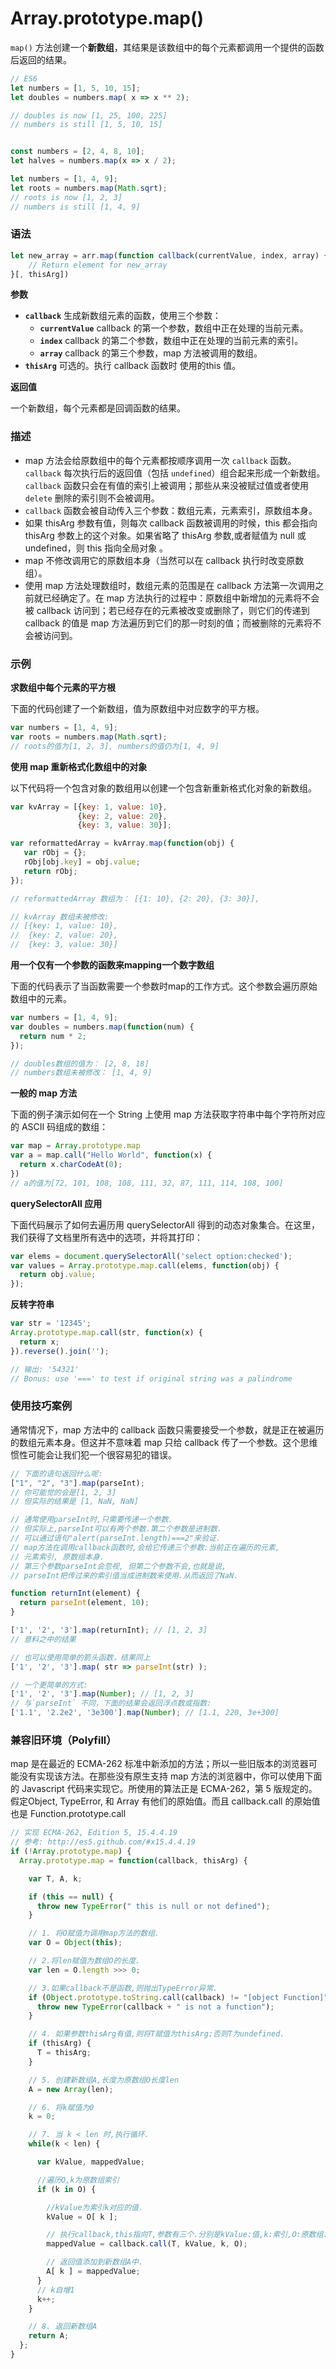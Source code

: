 # Array.prototype.map()

`map()` 方法创建一个**新数组**，其结果是该数组中的每个元素都调用一个提供的函数后返回的结果。

```javascript
// ES6
let numbers = [1, 5, 10, 15];
let doubles = numbers.map( x => x ** 2);

// doubles is now [1, 25, 100, 225]
// numbers is still [1, 5, 10, 15]


const numbers = [2, 4, 8, 10];
let halves = numbers.map(x => x / 2);

let numbers = [1, 4, 9];
let roots = numbers.map(Math.sqrt);
// roots is now [1, 2, 3]
// numbers is still [1, 4, 9]
```

### 语法

```javascript
let new_array = arr.map(function callback(currentValue, index, array) { 
    // Return element for new_array 
}[, thisArg])
```

**参数**

- **`callback`**
  生成新数组元素的函数，使用三个参数：
  - **`currentValue`**
    callback 的第一个参数，数组中正在处理的当前元素。
  - **`index`**
    callback 的第二个参数，数组中正在处理的当前元素的索引。
  - **`array`**
    callback 的第三个参数，map 方法被调用的数组。
- **`thisArg`**
  可选的。执行 callback 函数时 使用的this 值。

**返回值**

一个新数组，每个元素都是回调函数的结果。

### 描述

- map 方法会给原数组中的每个元素都按顺序调用一次  `callback` 函数。`callback` 每次执行后的返回值（包括 `undefined`）组合起来形成一个新数组。 `callback` 函数只会在有值的索引上被调用；那些从来没被赋过值或者使用 `delete` 删除的索引则不会被调用。
- `callback` 函数会被自动传入三个参数：数组元素，元素索引，原数组本身。
- 如果 thisArg 参数有值，则每次 callback 函数被调用的时候，this 都会指向 thisArg 参数上的这个对象。如果省略了 thisArg 参数,或者赋值为 null 或 undefined，则 this 指向全局对象 。
- map 不修改调用它的原数组本身（当然可以在 callback 执行时改变原数组）。
- 使用 map 方法处理数组时，数组元素的范围是在 callback 方法第一次调用之前就已经确定了。在 map 方法执行的过程中：原数组中新增加的元素将不会被 callback 访问到；若已经存在的元素被改变或删除了，则它们的传递到 callback 的值是 map 方法遍历到它们的那一时刻的值；而被删除的元素将不会被访问到。

### 示例

**求数组中每个元素的平方根**

下面的代码创建了一个新数组，值为原数组中对应数字的平方根。

```javascript
var numbers = [1, 4, 9];
var roots = numbers.map(Math.sqrt);
// roots的值为[1, 2, 3], numbers的值仍为[1, 4, 9]
```

**使用 map 重新格式化数组中的对象**

以下代码将一个包含对象的数组用以创建一个包含新重新格式化对象的新数组。

```javascript
var kvArray = [{key: 1, value: 10}, 
               {key: 2, value: 20}, 
               {key: 3, value: 30}];

var reformattedArray = kvArray.map(function(obj) { 
   var rObj = {};
   rObj[obj.key] = obj.value;
   return rObj;
});

// reformattedArray 数组为： [{1: 10}, {2: 20}, {3: 30}], 

// kvArray 数组未被修改: 
// [{key: 1, value: 10}, 
//  {key: 2, value: 20}, 
//  {key: 3, value: 30}]
```

**用一个仅有一个参数的函数来mapping一个数字数组**

下面的代码表示了当函数需要一个参数时map的工作方式。这个参数会遍历原始数组中的元素。

```javascript
var numbers = [1, 4, 9];
var doubles = numbers.map(function(num) {
  return num * 2;
});

// doubles数组的值为： [2, 8, 18]
// numbers数组未被修改： [1, 4, 9]
```

**一般的 map 方法**

下面的例子演示如何在一个 String  上使用 map 方法获取字符串中每个字符所对应的 ASCII 码组成的数组：

```javascript
var map = Array.prototype.map
var a = map.call("Hello World", function(x) { 
  return x.charCodeAt(0); 
})
// a的值为[72, 101, 108, 108, 111, 32, 87, 111, 114, 108, 100]
```

**querySelectorAll 应用**

下面代码展示了如何去遍历用 querySelectorAll 得到的动态对象集合。在这里，我们获得了文档里所有选中的选项，并将其打印：

```javascript
var elems = document.querySelectorAll('select option:checked');
var values = Array.prototype.map.call(elems, function(obj) {
  return obj.value;
});
```

**反转字符串**

```javascript
var str = '12345';
Array.prototype.map.call(str, function(x) {
  return x;
}).reverse().join(''); 

// 输出: '54321'
// Bonus: use '===' to test if original string was a palindrome
```

### 使用技巧案例

通常情况下，map 方法中的 callback 函数只需要接受一个参数，就是正在被遍历的数组元素本身。但这并不意味着 map 只给 callback 传了一个参数。这个思维惯性可能会让我们犯一个很容易犯的错误。

```javascript
// 下面的语句返回什么呢:
["1", "2", "3"].map(parseInt);
// 你可能觉的会是[1, 2, 3]
// 但实际的结果是 [1, NaN, NaN]

// 通常使用parseInt时,只需要传递一个参数.
// 但实际上,parseInt可以有两个参数.第二个参数是进制数.
// 可以通过语句"alert(parseInt.length)===2"来验证.
// map方法在调用callback函数时,会给它传递三个参数:当前正在遍历的元素, 
// 元素索引, 原数组本身.
// 第三个参数parseInt会忽视, 但第二个参数不会,也就是说,
// parseInt把传过来的索引值当成进制数来使用.从而返回了NaN.

function returnInt(element) {
  return parseInt(element, 10);
}

['1', '2', '3'].map(returnInt); // [1, 2, 3]
// 意料之中的结果

// 也可以使用简单的箭头函数，结果同上
['1', '2', '3'].map( str => parseInt(str) );

// 一个更简单的方式:
['1', '2', '3'].map(Number); // [1, 2, 3]
// 与`parseInt` 不同，下面的结果会返回浮点数或指数:
['1.1', '2.2e2', '3e300'].map(Number); // [1.1, 220, 3e+300]
```

### 兼容旧环境（Polyfill）

map 是在最近的 ECMA-262 标准中新添加的方法；所以一些旧版本的浏览器可能没有实现该方法。在那些没有原生支持 map 方法的浏览器中，你可以使用下面的 Javascript 代码来实现它。所使用的算法正是 ECMA-262，第 5 版规定的。假定Object, TypeError, 和 Array 有他们的原始值。而且 callback.call 的原始值也是 Function.prototype.call

```javascript
// 实现 ECMA-262, Edition 5, 15.4.4.19
// 参考: http://es5.github.com/#x15.4.4.19
if (!Array.prototype.map) {
  Array.prototype.map = function(callback, thisArg) {

    var T, A, k;

    if (this == null) {
      throw new TypeError(" this is null or not defined");
    }

    // 1. 将O赋值为调用map方法的数组.
    var O = Object(this);

    // 2.将len赋值为数组O的长度.
    var len = O.length >>> 0;

    // 3.如果callback不是函数,则抛出TypeError异常.
    if (Object.prototype.toString.call(callback) != "[object Function]") {
      throw new TypeError(callback + " is not a function");
    }

    // 4. 如果参数thisArg有值,则将T赋值为thisArg;否则T为undefined.
    if (thisArg) {
      T = thisArg;
    }

    // 5. 创建新数组A,长度为原数组O长度len
    A = new Array(len);

    // 6. 将k赋值为0
    k = 0;

    // 7. 当 k < len 时,执行循环.
    while(k < len) {

      var kValue, mappedValue;

      //遍历O,k为原数组索引
      if (k in O) {

        //kValue为索引k对应的值.
        kValue = O[ k ];

        // 执行callback,this指向T,参数有三个.分别是kValue:值,k:索引,O:原数组.
        mappedValue = callback.call(T, kValue, k, O);

        // 返回值添加到新数组A中.
        A[ k ] = mappedValue;
      }
      // k自增1
      k++;
    }

    // 8. 返回新数组A
    return A;
  };      
}
```

